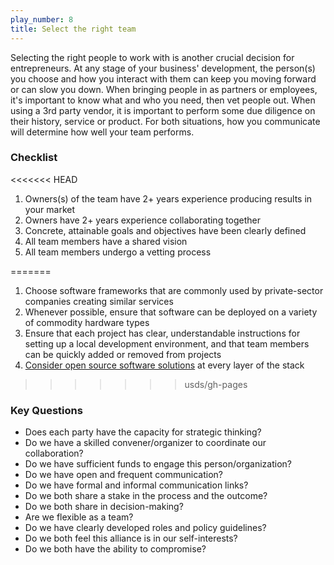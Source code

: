 ```yaml
---
play_number: 8
title: Select the right team
---
```


Selecting the right people to work with is another crucial decision for entrepreneurs. At any stage of your business' development, the person(s) you choose and how you interact with them can keep you moving forward or can slow you down. When bringing people in as partners or employees, it's important to know what and who you need, then vet people out. When using a 3rd party vendor, it is important to perform some due diligence on their history, service or product. For both situations, how you communicate will determine how well your team performs.
                     
### Checklist
<<<<<<< HEAD
1. Owners(s) of the team have 2+ years experience producing results in your market 
2. Owners have 2+ years experience collaborating together
3. Concrete, attainable goals and objectives have been clearly defined
4. All team members have a shared vision
5. All team members undergo a vetting process

=======
1. Choose software frameworks that are commonly used by private-sector companies creating similar services
2. Whenever possible, ensure that software can be deployed on a variety of commodity hardware types
3. Ensure that each project has clear, understandable instructions for setting up a local development environment, and that team members can be quickly added or removed from projects
4. [Consider open source software solutions](https://www.obamawhitehouse.gov/sites/default/files/omb/assets/egov_docs/memotociostechnologyneutrality.pdf) at every layer of the stack
>>>>>>> usds/gh-pages

### Key Questions
- Does each party have the capacity for strategic thinking?
- Do we have a skilled convener/organizer to coordinate our collaboration?
- Do we have sufficient funds to engage this person/organization?
- Do we have open and frequent communication?
- Do we have formal and informal communication links?
- Do we both share a stake in the process and the outcome?
- Do we both share in decision-making?
- Are we flexible as a team?
- Do we have clearly developed roles and policy guidelines?
- Do we both feel this alliance is in our self-interests?
- Do we both have the ability to compromise?